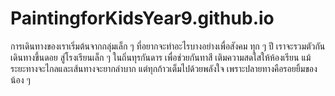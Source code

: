 # PaintingforKidsYear9.github.io
การเดินทางของเราเริ่มต้นจากกลุ่มเล็ก ๆ ที่อยากจะทำอะไรบางอย่างเพื่อสังคม ทุก ๆ ปี เราจะรวมตัวกันเดินทางขึ้นดอย สู่โรงเรียนเล็ก ๆ ในถิ่นทุรกันดาร เพื่อช่วยกันทาสี เติมความสดใสให้ห้องเรียน แม้ระยะทางจะไกลและเส้นทางจะยากลำบาก แต่ทุกก้าวเต็มไปด้วยพลังใจ เพราะปลายทางคือรอยยิ้มของน้อง ๆ
